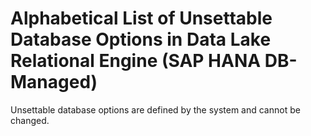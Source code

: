 <!-- loio0f504dfcffbc42d7b63b64a2530599b8 -->

# Alphabetical List of Unsettable Database Options in Data Lake Relational Engine \(SAP HANA DB-Managed\)

Unsettable database options are defined by the system and cannot be changed.

